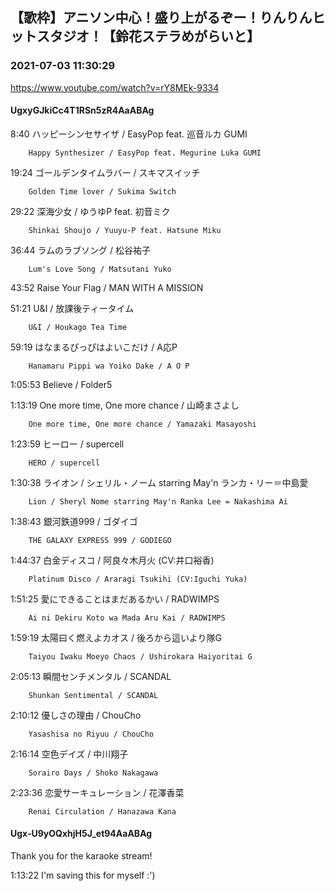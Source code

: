 ## 【歌枠】アニソン中心！盛り上がるぞー！りんりんヒットスタジオ！【鈴花ステラめがらいと】
### 2021-07-03 11:30:29
https://www.youtube.com/watch?v=rY8MEk-9334
#### UgxyGJkiCc4T1RSn5zR4AaABAg
8:40	ハッピーシンセサイザ / EasyPop feat. 巡音ルカ GUMI

		Happy Synthesizer / EasyPop feat. Megurine Luka GUMI



19:24	ゴールデンタイムラバー / スキマスイッチ

		Golden Time lover / Sukima Switch



29:22	深海少女 / ゆうゆP feat. 初音ミク

		Shinkai Shoujo / Yuuyu-P feat. Hatsune Miku



36:44	ラムのラブソング / 松谷祐子

		Lum's Love Song / Matsutani Yuko



43:52	Raise Your Flag / MAN WITH A MISSION



51:21	U&I / 放課後ティータイム

		U&I / Houkago Tea Time



59:19	はなまるぴっぴはよいこだけ / A応P

		Hanamaru Pippi wa Yoiko Dake / A O P



1:05:53	Believe / Folder5



1:13:19	One more time, One more chance / 山崎まさよし

		One more time, One more chance / Yamazaki Masayoshi



1:23:59	ヒーロー / supercell

		HERO / supercell



1:30:38	ライオン / シェリル・ノーム starring May'n ランカ・リー＝中島愛

		Lion / Sheryl Nome starring May'n Ranka Lee = Nakashima Ai



1:38:43	銀河鉄道999 / ゴダイゴ

		THE GALAXY EXPRESS 999 / GODIEGO



1:44:37	白金ディスコ / 阿良々木月火 (CV:井口裕香)

		Platinum Disco / Araragi Tsukihi (CV:Iguchi Yuka)



1:51:25	愛にできることはまだあるかい / RADWIMPS

		Ai ni Dekiru Koto wa Mada Aru Kai / RADWIMPS



1:59:19	太陽曰く燃えよカオス / 後ろから這いより隊G

		Taiyou Iwaku Moeyo Chaos / Ushirokara Haiyoritai G



2:05:13	瞬間センチメンタル / SCANDAL

		Shunkan Sentimental / SCANDAL



2:10:12	優しさの理由 / ChouCho

		Yasashisa no Riyuu / ChouCho



2:16:14	空色デイズ / 中川翔子

		Sorairo Days / Shoko Nakagawa



2:23:36	恋愛サーキュレーション / 花澤香菜

		Renai Circulation / Hanazawa Kana

#### Ugx-U9yOQxhjH5J_et94AaABAg
Thank you for the karaoke stream! 



1:13:22 I'm saving this for myself :')

